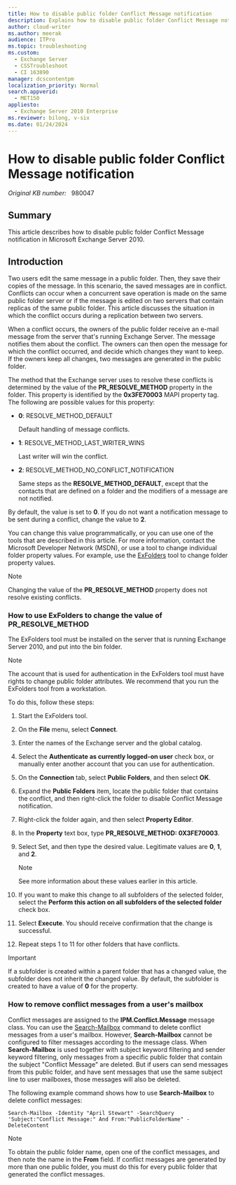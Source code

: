 ```yaml
---
title: How to disable public folder Conflict Message notification
description: Explains how to disable public folder Conflict Message notification in Exchange Server.
author: cloud-writer
ms.author: meerak
audience: ITPro
ms.topic: troubleshooting
ms.custom: 
  - Exchange Server
  - CSSTroubleshoot
  - CI 163890
manager: dcscontentpm
localization_priority: Normal
search.appverid: 
  - MET150
appliesto: 
  - Exchange Server 2010 Enterprise
ms.reviewer: bilong, v-six
ms.date: 01/24/2024
---
```

# How to disable public folder Conflict Message notification

_Original KB number:_ &nbsp; 980047

## Summary

This article describes how to disable public folder Conflict Message notification in Microsoft Exchange Server 2010.

## Introduction

Two users edit the same message in a public folder. Then, they save their copies of the message. In this scenario, the saved messages are in conflict. Conflicts can occur when a concurrent save operation is made on the same public folder server or if the message is edited on two servers that contain replicas of the same public folder. This article discusses the situation in which the conflict occurs during a replication between two servers.

When a conflict occurs, the owners of the public folder receive an e-mail message from the server that's running Exchange Server. The message notifies them about the conflict. The  owners can then open the message for which the conflict occurred, and decide which changes they want to keep. If the owners keep all changes, two messages are generated in the public folder.

The method that the Exchange server uses to resolve these conflicts is determined by the value of the **PR_RESOLVE_METHOD** property in the folder. This property is identified by the **0x3FE70003** MAPI property tag. The following are possible values for this property:

- **0**: RESOLVE_METHOD_DEFAULT

  Default handling of message conflicts.

- **1**: RESOLVE_METHOD_LAST_WRITER_WINS

  Last writer will win the conflict.

- **2**: RESOLVE_METHOD_NO_CONFLICT_NOTIFICATION

  Same steps as the **RESOLVE_METHOD_DEFAULT**, except that the contacts that are defined on a folder and the modifiers of a message are not notified.

By default, the value is set to **0**. If you do not want a notification message to be sent during a conflict, change the value to **2**.

You can change this value programmatically, or you can use one of the tools that are described in this article. For more information, contact the Microsoft Developer Network (MSDN), or use a tool to change individual folder property values. For example, use the [ExFolders](https://techcommunity.microsoft.com/t5/exchange-team-blog/exchange-meet-exfolders/ba-p/596799) tool to change folder property values.

> [!NOTE]
> Changing the value of the **PR_RESOLVE_METHOD** property does not resolve existing conflicts.

### How to use ExFolders to change the value of PR_RESOLVE_METHOD

The ExFolders tool must be installed on the server that is running Exchange Server 2010, and put into the bin folder.

> [!NOTE]
> The account that is used for authentication in the ExFolders tool must have rights to change public folder attributes. We recommend that you run the ExFolders tool from a workstation.

To do this, follow these steps:

1. Start the ExFolders tool.
2. On the **File** menu, select **Connect**.
3. Enter the names of the Exchange server and the global catalog.
4. Select the **Authenticate as currently logged-on user** check box, or manually enter another account that you can use for authentication.
5. On the **Connection** tab, select **Public Folders**, and then select **OK**.
6. Expand the **Public Folders** item, locate the public folder that contains the conflict, and then right-click the folder to disable Conflict Message notification.
7. Right-click the folder again, and then select **Property Editor**.
8. In the **Property** text box, type **PR_RESOLVE_METHOD: 0X3FE70003**.
9. Select Set, and then type the desired value. Legitimate values are **0**, **1**, and **2**.

    > [!NOTE]
    > See more information about these values earlier in this article.

10. If you want to make this change to all subfolders of the selected folder, select the **Perform this action on all subfolders of the selected folder** check box.
11. Select **Execute**. You should receive confirmation that the change is successful.
12. Repeat steps 1 to 11 for other folders that have conflicts.

> [!IMPORTANT]
> If a subfolder is created within a parent folder that has a changed value, the subfolder does not inherit the changed value. By default, the subfolder is created to have a value of **0** for the property.

### How to remove conflict messages from a user's mailbox

Conflict messages are assigned to the **IPM.Conflict.Message** message class. You can use the [Search-Mailbox](/powershell/module/exchange/search-mailbox?preserve-view=true&view=exchange-ps) command to delete conflict messages from a user's mailbox. However, **Search-Mailbox** cannot be configured to filter messages according to the message class. When **Search-Mailbox** is used together with subject keyword filtering and sender keyword filtering, only messages from a specific public folder that contain the subject "Conflict Message" are deleted. But if users can send messages from this public folder, and have sent messages that use the same subject line to user mailboxes, those messages will also be deleted.

The following example command shows how to use **Search-Mailbox** to delete conflict messages:

```console
Search-Mailbox -Identity "April Stewart" -SearchQuery 'Subject:"Conflict Message:" And From:"PublicFolderName" -DeleteContent
```

> [!NOTE]
> To obtain the public folder name, open one of the conflict messages, and then note the name in the **From** field. If conflict messages are generated by more than one public folder, you must do this for every public folder that generated the conflict messages.
